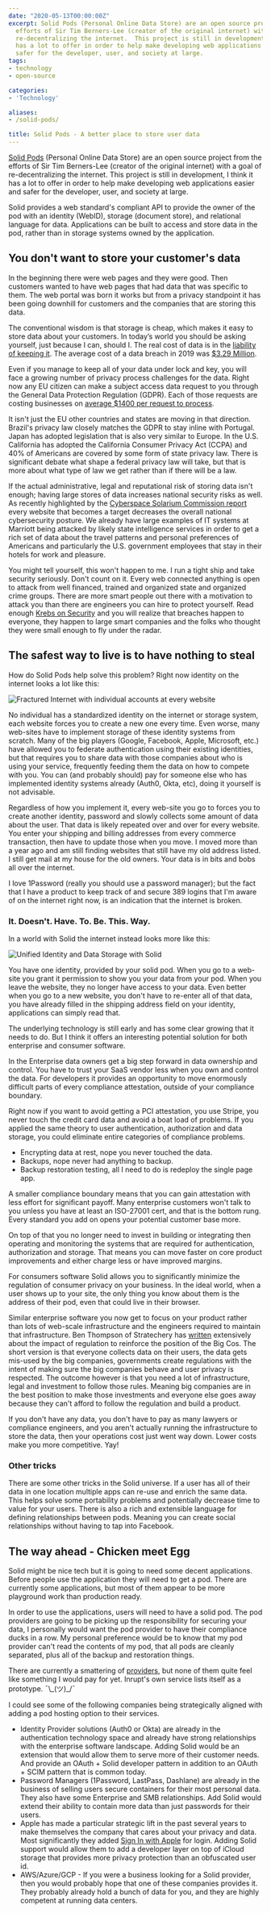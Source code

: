 ```yaml
---
date: "2020-05-13T00:00:00Z"
excerpt: Solid Pods (Personal Online Data Store) are an open source project from the
  efforts of Sir Tim Berners-Lee (creator of the original internet) with a goal of
  re-decentralizing the internet.  This project is still in development, I think it
  has a lot to offer in order to help make developing web applications easier and
  safer for the developer, user, and society at large.
tags: 
- technology 
- open-source

categories: 
- 'Technology'

aliases: 
- /solid-pods/

title: Solid Pods - A better place to store user data
---
```

 
[Solid Pods](https://solidproject.org/) (Personal Online Data Store) are an open source project from the efforts of Sir Tim Berners-Lee (creator of the original internet) with a goal of re-decentralizing the internet.  This project is still in development, I think it has a lot to offer in order to help make developing web applications easier and safer for the developer, user, and society at large.
 
Solid provides a web standard's compliant API to provide the owner of the pod with an identity (WebID), storage (document store), and relational language for data.  Applications can be built to access and store data in the pod, rather than in storage systems owned by the application.  
 
## You don't want to store your customer's data
 
In the beginning there were web pages and they were good. Then customers wanted to have web pages that had data that was specific to them.  The web portal was born it works but from a privacy standpoint it has been going downhill for customers and the companies that are storing this data.
 
The conventional wisdom is that storage is cheap, which makes it easy to store data about your customers. In today’s world you should be asking yourself, just because I can, should I.  The real cost of data is in the [liability of keeping it](https://themargins.substack.com/p/the-secret-liabilities-of-data).  The average cost of a data breach in 2019 was [$3.29 Million](https://securityintelligence.com/posts/whats-new-in-the-2019-cost-of-a-data-breach-report/).
 
Even if you manage to keep all of your data under lock and key, you will face a growing number of privacy process challenges for the data.  Right now any EU citizen can make a subject access data request to you through the General Data Protection Regulation (GDPR).  Each of those requests are costing businesses on [average $1400 per request to process](https://www.gartner.com/en/newsroom/press-releases/2020-02-25-gartner-says-over-40-percent-of-privacy-compliance-technology-will-rely-on-artificial-intelligence-in-the-next-three-years). 
 
It isn't just the EU other countries and states are moving in that direction.  Brazil's privacy law closely matches the GDPR to stay inline with Portugal. Japan has adopted legislation that is also very similar to Europe. In the U.S. California has adopted the California Consumer Privacy Act (CCPA) and 40% of Americans are covered by some form of state privacy law.  There is significant debate what shape a federal privacy law will take, but that is more about what type of law we get rather than if there will be a law. 
 
If the actual administrative, legal and reputational risk of storing data isn't enough; having large stores of data increases national security risks as well.  As recently highlighted by the [Cyberspace Solarium Commission report](https://www.solarium.gov/report) every website that becomes a target decreases the overall national cybersecurity posture. We already have large examples of IT systems at Marriott being attacked by likely state intelligence services in order to get a rich set of data about the travel patterns and personal preferences of Americans and particularly the U.S. government employees that stay in their hotels for work and pleasure.
 
You might tell yourself, this won't happen to me. I run a tight ship and take security seriously.  Don't count on it.  Every web connected anything is open to attack from well financed, trained and organized state and organized crime groups.  There are more smart people out there with a motivation to attack you than there are engineers you can hire to protect yourself.  Read enough [Krebs on Security](https://krebsonsecurity.com/) and you will realize that breaches happen to everyone, they happen to large smart companies and the folks who thought they were small enough to fly under the radar.
 
## The safest way to live is to have nothing to steal
 
How do Solid Pods help solve this problem? Right now identity on the internet looks a lot like this:
 

![Fractured Internet with individual accounts at every website](/images/posts/technology/solid-pods/fractured-internet.png)
 
No individual has a standardized identity on the internet or storage system, each website forces you to create a new one every time.  Even worse, many web-sites have to implement storage of these identity systems from scratch.  Many of the big players (Google, Facebook, Apple, Microsoft, etc.) have allowed you to federate authentication using their existing identities,  but that requires you to share data with those companies about who is using your service, frequently feeding them the data on how to compete with you. You can (and probably should) pay for someone else who has implemented identity systems already (Auth0, Okta, etc), doing it yourself is not advisable.
 
Regardless of how you implement it, every web-site you go to forces you to create another identity, password and slowly collects some amount of data about the user. That data is likely repeated over and over for every website. You enter your shipping and billing addresses from every commerce transaction, then have to update those when you move. I moved more than a year ago and am still finding websites that still have my old address listed.  I still get mail at my house for the old owners.  Your data is in bits and bobs all over the internet. 
 
I love 1Password (really you should use a password manager); but the fact that I have a product to keep track of and secure 389 logins that I'm aware of on the internet right now, is an indication that the internet is broken.
 
### **It. Doesn't. Have. To. Be. This. Way.**
 
In a world with Solid the internet instead looks more like this:
 
![Unified Identity and Data Storage with Solid](/images/posts/technology/solid-pods/solid-unified-identity.png)
 
You have one identity, provided by your solid pod.  When you go to a web-site you grant it permission to show you your data from your pod. When you leave the website, they no longer have access to your data. Even better when you go to a new website, you don't have to re-enter all of that data, you have already filled in the shipping address field on your identity, applications can simply read that.
 
The underlying technology is still early and has some clear growing that it needs to do.  But I think it offers an interesting potential solution for both enterprise and consumer software.
 
In the Enterprise data owners get a big step forward in data ownership and control.  You have to trust your SaaS vendor less when you own and control the data. For developers it provides an opportunity to move enormously difficult parts of every compliance attestation, outside of your compliance boundary.
 
Right now if you want to avoid getting a PCI attestation, you use Stripe, you never touch the credit card data and avoid a boat load of problems.  If you applied the same theory to user authentication, authorization and data storage, you could eliminate entire categories of compliance problems.
 
* Encrypting data at rest, nope you never touched the data.
* Backups, nope never had anything to backup.
* Backup restoration testing, all I need to do is redeploy the single page app.
 
A smaller compliance boundary means that you can gain attestation with less effort for significant payoff.  Many enterprise customers won't talk to you unless you have at least an ISO-27001 cert, and that is the bottom rung.  Every standard you add on opens your potential customer base more.
 
On top of that you no longer need to invest in building or integrating then operating and monitoring the systems that are required for authentication, authorization and storage.  That means you can move faster on core product improvements and either charge less or have improved margins.
 
For consumers software Solid allows you to significantly minimize the regulation of consumer privacy on your business.  In the ideal world, when a user shows up to your site, the only thing you know about them is the address of their pod, even that could live in their browser.
 
Similar enterprise software you now get to focus on your product rather than lots of web-scale infrastructure and the engineers required to maintain that infrastructure.  Ben Thompson of Stratechery has [written](https://stratechery.com/2019/portability-and-interoperability/) extensively about the impact of regulation to reinforce the position of the Big Cos. The short version is that everyone collects data on their users, the data gets mis-used by the big companies, governments create regulations with the intent of making sure the big companies behave and user privacy is respected.  The outcome however is that you need a lot of infrastructure, legal and investment to follow those rules. Meaning big companies are in the best position to make those investments and everyone else goes away because they can't afford to follow the regulation and build a product.
 
If you don't have any data, you don't have to pay as many lawyers or compliance engineers, and you aren't actually running the infrastructure to store the data, then your operations cost just went way down.  Lower costs make you more competitive.  Yay!
 
 
### Other tricks
There are some other tricks in the Solid universe. If a user has all of their data in one location multiple apps can re-use and enrich the same data.  This helps solve some portability problems and potentially decrease time to value for your users. There is also a rich and extensible language for defining relationships between pods.  Meaning you can create social relationships without having to tap into Facebook. 
 
## The way ahead - Chicken meet Egg
 
Solid might be nice tech but it is going to need some decent applications.  Before people use the application they will need to get a pod.  There are currently some applications, but most of them appear to be more playground work than production ready. 
 
In order to use the applications, users will need to have a solid pod.  The pod providers are going to be picking up the responsibility for securing your data, I personally would want the pod provider to have their compliance ducks in a row.  My personal preference would be to know that my pod provider can't read the contents of my pod, that all pods are cleanly separated, plus all of the backup and restoration things.
 
There are currently a smattering of [providers](https://solid.github.io/solid-idps/), but none of them quite feel like something I would pay for yet. Inrupt's own service lists itself as a prototype. ¯\\\_(ツ)_/¯
 
I could see some of the following companies being strategically aligned with adding a pod hosting option to their services.
 
* Identity Provider solutions (Auth0 or Okta) are already in the authentication technology space and already have strong relationships with the enterprise software landscape. Adding Solid would be an extension that would allow them to serve more of their customer needs. And provide an OAuth + Solid developer pattern in addition to an OAuth + SCIM pattern that is common today.
* Password Managers (1Password, LastPass, Dashlane) are already in the business of selling users secure containers for their most personal data.  They also have some Enterprise and SMB relationships. Add Solid would extend their ability to contain more data than just passwords for their users. 
* Apple has made a particular strategic lift in the past several years to make themselves the company that cares about your privacy and data.  Most significantly they added [Sign In with Apple](https://support.apple.com/en-us/HT210318) for login.  Adding Solid support would allow them to add a developer layer on top of iCloud storage that provides more privacy protection than an obfuscated user id.
* AWS/Azure/GCP - If you were a business looking for a Solid provider, then you would probably hope that one of these companies provides it.  They probably already hold a bunch of data for you, and they are highly competent at running data centers. 

